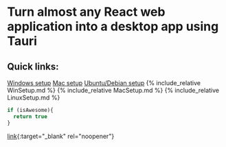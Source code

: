 # Turn almost any React web application into a desktop app using Tauri
## Quick links:
[Windows setup](#Windows-setup)
[Mac setup](#Mac-setup)
[Ubuntu/Debian setup](#Ubuntu/Debian-setup)
{% include_relative WinSetup.md %}
{% include_relative MacSetup.md %}
{% include_relative LinuxSetup.md %}


```javascript
if (isAwesome){
  return true
}
```
[link](added.md){:target="_blank" rel="noopener"}
